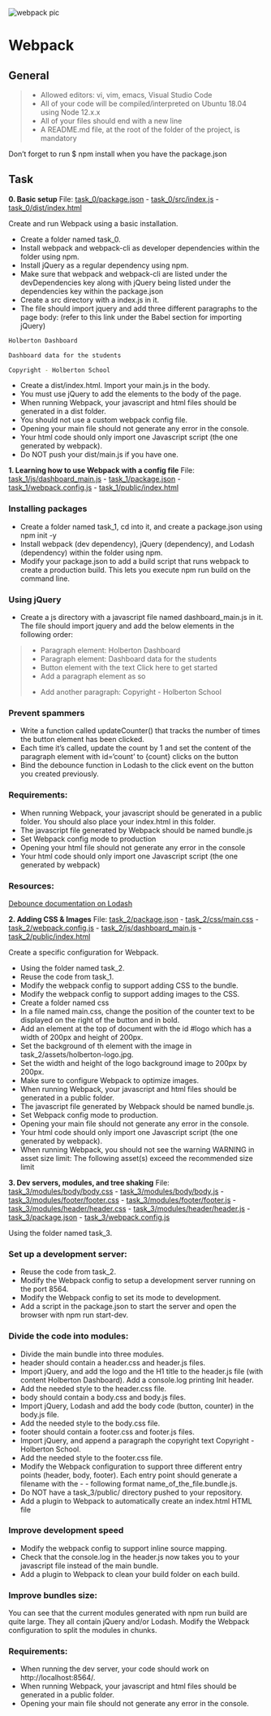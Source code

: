 ![webpack pic](https://zupimages.net/up/24/33/ajqq.png)

# Webpack

## General

> - Allowed editors: vi, vim, emacs, Visual Studio Code 
> - All of your code will be compiled/interpreted on Ubuntu 18.04 using Node 12.x.x
> - All of your files should end with a new line
> - A README.md file, at the root of the folder of the project, is mandatory

Don’t forget to run $ npm install when you have the package.json

## Task

**0. Basic setup**
File: [task_0/package.json](task_0/package.json/) - [task_0/src/index.js](task_0/src/index.js/) - [task_0/dist/index.html](task_0/dist/index.html/)

Create and run Webpack using a basic installation.

- Create a folder named task_0.
- Install webpack and webpack-cli as developer dependencies within the folder using npm.
- Install jQuery as a regular dependency using npm.
- Make sure that webpack and webpack-cli are listed under the devDependencies key along with jQuery being listed under the dependencies key within the package.json
- Create a src directory with a index.js in it.
- The file should import jquery and add three different paragraphs to the page body: (refer to this link under the Babel section for importing jQuery)
```sh
Holberton Dashboard

Dashboard data for the students

Copyright - Holberton School

```

- Create a dist/index.html. Import your main.js in the body.
- You must use jQuery to add the elements to the body of the page.
- When running Webpack, your javascript and html files should be generated in a dist folder.
- You should not use a custom webpack config file.
- Opening your main file should not generate any error in the console.
- Your html code should only import one Javascript script (the one generated by webpack).
- Do NOT push your dist/main.js if you have one.

**1. Learning how to use Webpack with a config file**
File: [task_1/js/dashboard_main.js](task_1/js/dashboard_main.js/) - [task_1/package.json](task_1/package.json/) - [task_1/webpack.config.js](task_1/webpack.config.js/) - [task_1/public/index.html](task_1/public/index.html/)

### Installing packages

- Create a folder named task_1, cd into it, and create a package.json using npm init -y
- Install webpack (dev dependency), jQuery (dependency), and Lodash (dependency) within the folder using npm.
- Modify your package.json to add a build script that runs webpack to create a production build. This lets you execute npm run build on the command line.

### Using jQuery

- Create a js directory with a javascript file named dashboard_main.js in it. The file should import jquery and add the below elements in the following order:
> - Paragraph element: Holberton Dashboard
> - Paragraph element: Dashboard data for the students
> - Button element with the text Click here to get started
> - Add a paragraph element as so <p id='count'></p>
> - Add another paragraph: Copyright - Holberton School

### Prevent spammers

- Write a function called updateCounter() that tracks the number of times the button element has been clicked.
- Each time it’s called, update the count by 1 and set the content of the paragraph element with id=‘count’ to {count} clicks on the button
- Bind the debounce function in Lodash to the click event on the button you created previously.

### Requirements:

- When running Webpack, your javascript should be generated in a public folder. You should also place your index.html in this folder.
- The javascript file generated by Webpack should be named bundle.js
- Set Webpack config mode to production
- Opening your html file should not generate any error in the console
- Your html code should only import one Javascript script (the one generated by webpack)

### Resources:

[Debounce documentation on Lodash](https://lodash.com/docs/4.17.15#debounce)

**2. Adding CSS & Images**
File: [task_2/package.json](task_2/package.json/) - [task_2/css/main.css](task_2/css/main.css/) - [task_2/webpack.config.js](task_2/webpack.config.js/) - [task_2/js/dashboard_main.js](task_2/js/dashboard_main.js/) - [task_2/public/index.html](task_2/public/index.html/)

Create a specific configuration for Webpack.

- Using the folder named task_2.
- Reuse the code from task_1.
- Modify the webpack config to support adding CSS to the bundle.
- Modify the webpack config to support adding images to the CSS.
- Create a folder named css
- In a file named main.css, change the position of the counter text to be displayed on the right of the button and in bold.
- Add an element at the top of document with the id #logo which has a width of 200px and height of 200px.
- Set the background of th element with the image in task_2/assets/holberton-logo.jpg.
- Set the width and height of the logo background image to 200px by 200px.
- Make sure to configure Webpack to optimize images.
- When running Webpack, your javascript and html files should be generated in a public folder.
- The javascript file generated by Webpack should be named bundle.js.
- Set Webpack config mode to production.
- Opening your main file should not generate any error in the console.
- Your html code should only import one Javascript script (the one generated by webpack).
- When running Webpack, you should not see the warning WARNING in asset size limit: The following asset(s) exceed the recommended size limit

**3. Dev servers, modules, and tree shaking**
File: [task_3/modules/body/body.css](task_3/modules/body/body.css/) - [task_3/modules/body/body.js](task_3/modules/body/body.js) - [task_3/modules/footer/footer.css](task_3/modules/footer/footer.css/) - [task_3/modules/footer/footer.js](task_3/modules/footer/footer.js/) - [task_3/modules/header/header.css](task_3/modules/header/header.css/) - [task_3/modules/header/header.js](task_3/modules/header/header.js/) - [task_3/package.json](task_3/package.json/) - [task_3/webpack.config.js](task_3/webpack.config.js/)

Using the folder named task_3. 

### Set up a development server:

- Reuse the code from task_2.
- Modify the Webpack config to setup a development server running on the port 8564.
- Modify the Webpack config to set its mode to development.
- Add a script in the package.json to start the server and open the browser with npm run start-dev.

### Divide the code into modules:

- Divide the main bundle into three modules.
- header should contain a header.css and header.js files.
- Import jQuery, and add the logo and the H1 title to the header.js file (with content Holberton Dashboard). Add a console.log printing Init header.
- Add the needed style to the header.css file.
- body should contain a body.css and body.js files.
- Import jQuery, Lodash and add the body code (button, counter) in the body.js file.
- Add the needed style to the body.css file.
- footer should contain a footer.css and footer.js files.
- Import jQuery, and append a paragraph the copyright text Copyright - Holberton School.
- Add the needed style to the footer.css file.
- Modify the Webpack configuration to support three different entry points (header, body, footer). Each entry point should generate a filename with the - - following format name_of_the_file.bundle.js.
- Do NOT have a task_3/public/ directory pushed to your repository.
- Add a plugin to Webpack to automatically create an index.html HTML file

### Improve development speed

- Modify the webpack config to support inline source mapping.
- Check that the console.log in the header.js now takes you to your javascript file instead of the main bundle.
- Add a plugin to Webpack to clean your build folder on each build.

### Improve bundles size:

You can see that the current modules generated with npm run build are quite large. They all contain jQuery and/or Lodash. Modify the Webpack configuration to split the modules in chunks.

### Requirements:

- When running the dev server, your code should work on http://localhost:8564/.
- When running Webpack, your javascript and html files should be generated in a public folder.
- Opening your main file should not generate any error in the console.